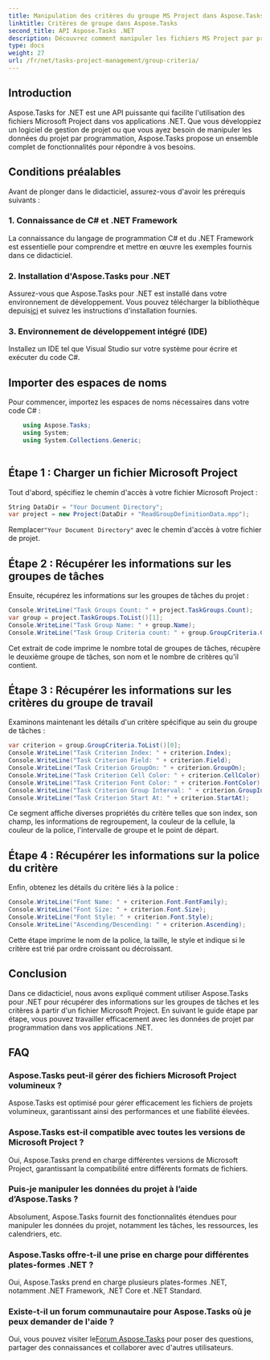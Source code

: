 ```yaml
---
title: Manipulation des critères du groupe MS Project dans Aspose.Tasks
linktitle: Critères de groupe dans Aspose.Tasks
second_title: API Aspose.Tasks .NET
description: Découvrez comment manipuler les fichiers MS Project par programme dans .NET à l'aide d'Aspose.Tasks. Récupérez des exemples étape par étape d’informations sur les groupes de tâches et les critères.
type: docs
weight: 27
url: /fr/net/tasks-project-management/group-criteria/
---
```

## Introduction
Aspose.Tasks for .NET est une API puissante qui facilite l'utilisation des fichiers Microsoft Project dans vos applications .NET. Que vous développiez un logiciel de gestion de projet ou que vous ayez besoin de manipuler les données du projet par programmation, Aspose.Tasks propose un ensemble complet de fonctionnalités pour répondre à vos besoins.
## Conditions préalables
Avant de plonger dans le didacticiel, assurez-vous d'avoir les prérequis suivants :
### 1. Connaissance de C# et .NET Framework
La connaissance du langage de programmation C# et du .NET Framework est essentielle pour comprendre et mettre en œuvre les exemples fournis dans ce didacticiel.
### 2. Installation d'Aspose.Tasks pour .NET
 Assurez-vous que Aspose.Tasks pour .NET est installé dans votre environnement de développement. Vous pouvez télécharger la bibliothèque depuis[ici](https://releases.aspose.com/tasks/net/) et suivez les instructions d'installation fournies.
### 3. Environnement de développement intégré (IDE)
Installez un IDE tel que Visual Studio sur votre système pour écrire et exécuter du code C#.

## Importer des espaces de noms
Pour commencer, importez les espaces de noms nécessaires dans votre code C# :
```csharp
    using Aspose.Tasks;
    using System;
    using System.Collections.Generic;
    
```
## Étape 1 : Charger un fichier Microsoft Project
Tout d'abord, spécifiez le chemin d'accès à votre fichier Microsoft Project :
```csharp
String DataDir = "Your Document Directory";
var project = new Project(DataDir + "ReadGroupDefinitionData.mpp");
```
 Remplacer`"Your Document Directory"` avec le chemin d'accès à votre fichier de projet.
## Étape 2 : Récupérer les informations sur les groupes de tâches
Ensuite, récupérez les informations sur les groupes de tâches du projet :
```csharp
Console.WriteLine("Task Groups Count: " + project.TaskGroups.Count);
var group = project.TaskGroups.ToList()[1];
Console.WriteLine("Task Group Name: " + group.Name);
Console.WriteLine("Task Group Criteria count: " + group.GroupCriteria.Count);
```
Cet extrait de code imprime le nombre total de groupes de tâches, récupère le deuxième groupe de tâches, son nom et le nombre de critères qu'il contient.
## Étape 3 : Récupérer les informations sur les critères du groupe de travail
Examinons maintenant les détails d'un critère spécifique au sein du groupe de tâches :
```csharp
var criterion = group.GroupCriteria.ToList()[0];
Console.WriteLine("Task Criterion Index: " + criterion.Index);
Console.WriteLine("Task Criterion Field: " + criterion.Field);
Console.WriteLine("Task Criterion GroupOn: " + criterion.GroupOn);
Console.WriteLine("Task Criterion Cell Color: " + criterion.CellColor);
Console.WriteLine("Task Criterion Font Color: " + criterion.FontColor);
Console.WriteLine("Task Criterion Group Interval: " + criterion.GroupInterval);
Console.WriteLine("Task Criterion Start At: " + criterion.StartAt);
```
Ce segment affiche diverses propriétés du critère telles que son index, son champ, les informations de regroupement, la couleur de la cellule, la couleur de la police, l'intervalle de groupe et le point de départ.
## Étape 4 : Récupérer les informations sur la police du critère
Enfin, obtenez les détails du critère liés à la police :
```csharp
Console.WriteLine("Font Name: " + criterion.Font.FontFamily);
Console.WriteLine("Font Size: " + criterion.Font.Size);
Console.WriteLine("Font Style: " + criterion.Font.Style);
Console.WriteLine("Ascending/Descending: " + criterion.Ascending);
```
Cette étape imprime le nom de la police, la taille, le style et indique si le critère est trié par ordre croissant ou décroissant.

## Conclusion
Dans ce didacticiel, nous avons expliqué comment utiliser Aspose.Tasks pour .NET pour récupérer des informations sur les groupes de tâches et les critères à partir d'un fichier Microsoft Project. En suivant le guide étape par étape, vous pouvez travailler efficacement avec les données de projet par programmation dans vos applications .NET.
## FAQ
### Aspose.Tasks peut-il gérer des fichiers Microsoft Project volumineux ?
Aspose.Tasks est optimisé pour gérer efficacement les fichiers de projets volumineux, garantissant ainsi des performances et une fiabilité élevées.
### Aspose.Tasks est-il compatible avec toutes les versions de Microsoft Project ?
Oui, Aspose.Tasks prend en charge différentes versions de Microsoft Project, garantissant la compatibilité entre différents formats de fichiers.
### Puis-je manipuler les données du projet à l’aide d’Aspose.Tasks ?
Absolument, Aspose.Tasks fournit des fonctionnalités étendues pour manipuler les données du projet, notamment les tâches, les ressources, les calendriers, etc.
### Aspose.Tasks offre-t-il une prise en charge pour différentes plates-formes .NET ?
Oui, Aspose.Tasks prend en charge plusieurs plates-formes .NET, notamment .NET Framework, .NET Core et .NET Standard.
### Existe-t-il un forum communautaire pour Aspose.Tasks où je peux demander de l'aide ?
 Oui, vous pouvez visiter le[Forum Aspose.Tasks](https://forum.aspose.com/c/tasks/15) pour poser des questions, partager des connaissances et collaborer avec d'autres utilisateurs.